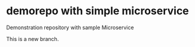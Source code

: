 # demorepo with simple microservice
Demonstration repository with sample Microservice

This is a new branch.
